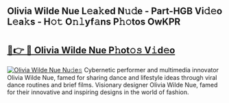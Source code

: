 ## Olivia Wilde Nue L𝚎a𝚔ed N𝚞𝚍e - Part-HGB Vi𝚍𝚎o L𝚎a𝚔s - H𝚘𝚝 O𝚗𝚕yf𝚊ns P𝚑𝚘tos OwKPR

# <h2><a href="http://kfep5k.oniu.top/?m=Olivia+Wilde+Nue">🔗👉 🔴 Olivia Wilde Nue P𝚑ot𝚘𝚜 V𝚒d𝚎o</a></h2>

[![Olivia Wilde Nue Nu𝚍e𝚜](https://i.imgur.com/0qMVB7G.gif)](http://kfep5k.oniu.top/?m=Olivia+Wilde+Nue)
Cybernetic performer and multimedia innovator Olivia Wilde Nue, famed for sharing dance and lifestyle ideas through viral dance routines and brief films. Visionary designer Olivia Wilde Nue, famed for their innovative and inspiring designs in the world of fashion.  
